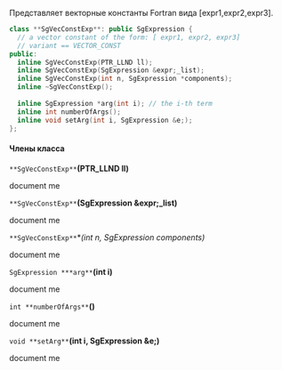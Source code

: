 Представляет векторные константы Fortran вида \[expr1,expr2,expr3\].

```cpp
class **SgVecConstExp**: public SgExpression {
  // a vector constant of the form: [ expr1, expr2, expr3]
  // variant == VECTOR_CONST
public:
  inline SgVecConstExp(PTR_LLND ll);
  inline SgVecConstExp(SgExpression &expr;_list);
  inline SgVecConstExp(int n, SgExpression *components);
  inline ~SgVecConstExp();
  
  inline SgExpression *arg(int i); // the i-th term
  inline int numberOfArgs();
  inline void setArg(int i, SgExpression &e;);
};
```

#### Члены класса

`**SgVecConstExp**`**(PTR_LLND ll)**

document me

`**SgVecConstExp**`**(SgExpression &expr;_list)**

document me

`**SgVecConstExp**`**(int n, SgExpression *components)**

document me

`SgExpression ***arg**`**(int i)**

document me

`int **numberOfArgs**`**()**

document me

`void **setArg**`**(int i, SgExpression &e;)**

document me


